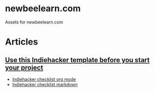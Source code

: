 # newbeelearn.com
Assets for newbeelearn.com

# Articles
  ## [Use this Indiehacker template before you start your project](https://newbeelearn.com/blog/indiehackers-checklist/ "indiehacker checklist")
  * [Indiehacker checklist org mode](indiehackers-checklist.org)
  * [Indiehacker checklist markdown](indiehackers-checklist.md)
